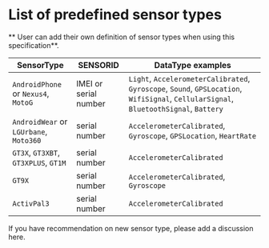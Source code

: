 # List of predefined sensor types

** User can add their own definition of sensor types when using this specification**.

| SensorType | SENSORID | DataType examples |
| --- | --- | --- |
| `AndroidPhone` or `Nexus4`, `MotoG` | IMEI or serial number | `Light`, `AccelerometerCalibrated`, `Gyroscope`, `Sound`, `GPSLocation`, `WifiSignal`, `CellularSignal`, `BluetoothSignal`, `Battery`
| `AndroidWear` or `LGUrbane`, `Moto360` | serial number | `AccelerometerCalibrated`, `Gyroscope`, `GPSLocation`, `HeartRate`
| `GT3X`, `GT3XBT`, `GT3XPLUS`, `GT1M` | serial number | `AccelerometerCalibrated` 
| `GT9X` | serial number | `AccelerometerCalibrated`, `Gyroscope`
| `ActivPal3` | serial number | `AccelerometerCalibrated` |

If you have recommendation on new sensor type, please add a discussion here.